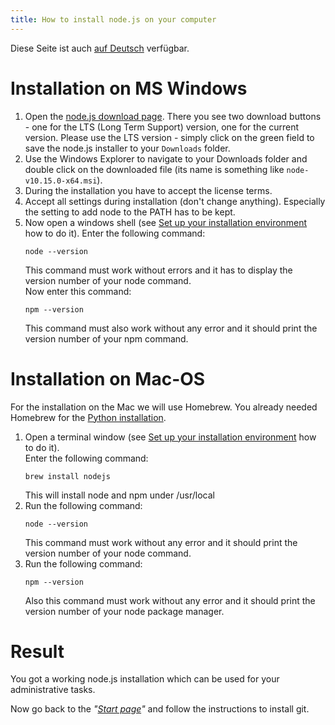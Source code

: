 ```yaml
---
title: How to install node.js on your computer
---
```


Diese Seite ist auch [auf Deutsch](../nodesetup_de) verfügbar.

# Installation on MS Windows

1. Open the [node.js download page](https://nodejs.org/). There you see two download
   buttons - one for the LTS (Long Term Support) version, one for the current version.
   Please use the LTS version - simply click on the green field to save the node.js
   installer to your `Downloads` folder.
2. Use the Windows Explorer to navigate to your Downloads folder and double click on
   the downloaded file (its name is something like `node-v10.15.0-x64.msi`).
3. During the installation you have to accept the license terms.
4. Accept all settings during installation (don't change anything). Especially the
   setting to add node to the PATH has to be kept.
5. Now open a windows shell (see [Set up your installation environment](../envsetup) how
   to do it). Enter the following command:   
   ```Shell
   node --version
   ```
   This command must work without errors and it has to display the version number
   of your node command.   
   Now enter this command:   
   ```Shell
   npm --version
   ```
   This command must also work without any error and it should print the version number of
   your npm command.

# Installation on Mac-OS

For the installation on the Mac we will use Homebrew. You already needed
Homebrew for the [Python installation](../pythonsetup).

1. Open a terminal window (see [Set up your installation environment](../envsetup) how
   to do it).  
   Enter the following command:  
   ```Shell
   brew install nodejs
   ```
   This will install node and npm under /usr/local
2. Run the following command:   
   ```Shell
   node --version
   ```
   This command must work without any error and it should print the version number of
   your node command.
3. Run the following command:   
   ```Shell
   npm --version
   ```
   Also this command must work without any error and it should print the version number of
   your node package manager.

# Result

You got a working node.js installation which can be used for your administrative tasks.

Now go back to the _"[Start page](../index)"_ and follow the instructions to install git.
